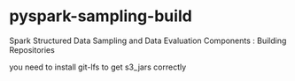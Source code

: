 # pyspark-sampling-build

Spark Structured Data Sampling and Data Evaluation Components : Building Repositories

you need to install git-lfs to get s3_jars correctly